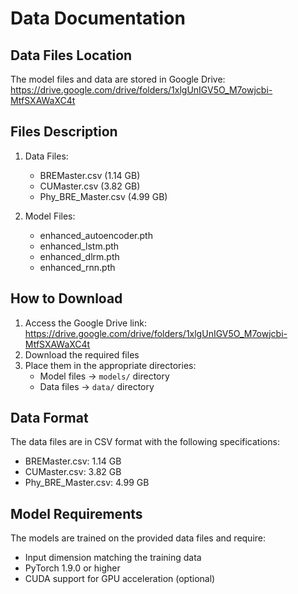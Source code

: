 # Data Documentation

## Data Files Location
The model files and data are stored in Google Drive:
https://drive.google.com/drive/folders/1xlgUnIGV5O_M7owjcbi-MtfSXAWaXC4t

## Files Description
1. Data Files:
   - BREMaster.csv (1.14 GB)
   - CUMaster.csv (3.82 GB)
   - Phy_BRE_Master.csv (4.99 GB)

2. Model Files:
   - enhanced_autoencoder.pth
   - enhanced_lstm.pth
   - enhanced_dlrm.pth
   - enhanced_rnn.pth

## How to Download
1. Access the Google Drive link: https://drive.google.com/drive/folders/1xlgUnIGV5O_M7owjcbi-MtfSXAWaXC4t
2. Download the required files
3. Place them in the appropriate directories:
   - Model files → `models/` directory
   - Data files → `data/` directory

## Data Format
The data files are in CSV format with the following specifications:
- BREMaster.csv: 1.14 GB
- CUMaster.csv: 3.82 GB
- Phy_BRE_Master.csv: 4.99 GB

## Model Requirements
The models are trained on the provided data files and require:
- Input dimension matching the training data
- PyTorch 1.9.0 or higher
- CUDA support for GPU acceleration (optional)
